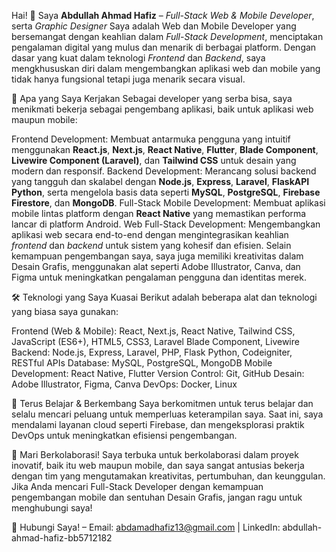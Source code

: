 Hai! 👋 Saya **Abdullah Ahmad Hafiz** – *Full-Stack Web & Mobile Developer*, serta *Graphic Designer*
Saya adalah Web dan Mobile Developer yang bersemangat dengan keahlian dalam *Full-Stack Development*, menciptakan pengalaman digital yang mulus dan menarik di berbagai platform. Dengan dasar yang kuat dalam teknologi *Frontend* dan *Backend*, saya mengkhususkan diri dalam mengembangkan aplikasi web dan mobile yang tidak hanya fungsional tetapi juga menarik secara visual.

🚀 Apa yang Saya Kerjakan
Sebagai developer yang serba bisa, saya menikmati bekerja sebagai pengembang aplikasi, baik untuk aplikasi web maupun mobile:

Frontend Development: Membuat antarmuka pengguna yang intuitif menggunakan **React.js**, **Next.js**, **React Native**, **Flutter**, **Blade Component**, **Livewire Component (Laravel)**, dan **Tailwind CSS** untuk desain yang modern dan responsif.
Backend Development: Merancang solusi backend yang tangguh dan skalabel dengan **Node.js**, **Express**, **Laravel**, **FlaskAPI Python**, serta mengelola basis data seperti **MySQL**, **PostgreSQL**, **Firebase Firestore**, dan **MongoDB**.
Full-Stack Mobile Development: Membuat aplikasi mobile lintas platform dengan **React Native** yang memastikan performa lancar di platform Android.
Web Full-Stack Development: Mengembangkan aplikasi web secara end-to-end dengan mengintegrasikan keahlian *frontend* dan *backend* untuk sistem yang kohesif dan efisien.
Selain kemampuan pengembangan saya, saya juga memiliki kreativitas dalam Desain Grafis, menggunakan alat seperti Adobe Illustrator, Canva, dan Figma untuk meningkatkan pengalaman pengguna dan identitas merek.

🛠️ Teknologi yang Saya Kuasai
Berikut adalah beberapa alat dan teknologi yang biasa saya gunakan:

Frontend (Web & Mobile): React, Next.js, React Native, Tailwind CSS, JavaScript (ES6+), HTML5, CSS3, Laravel Blade Component, Livewire
Backend: Node.js, Express, Laravel, PHP, Flask Python, Codeigniter, RESTful APIs
Database: MySQL, PostgreSQL, MongoDB
Mobile Development: React Native, Flutter
Version Control: Git, GitHub
Desain: Adobe Illustrator, Figma, Canva
DevOps: Docker, Linux

🌱 Terus Belajar & Berkembang
Saya berkomitmen untuk terus belajar dan selalu mencari peluang untuk memperluas keterampilan saya. Saat ini, saya mendalami layanan cloud seperti Firebase, dan mengeksplorasi praktik DevOps untuk meningkatkan efisiensi pengembangan.

👥 Mari Berkolaborasi!
Saya terbuka untuk berkolaborasi dalam proyek inovatif, baik itu web maupun mobile, dan saya sangat antusias bekerja dengan tim yang mengutamakan kreativitas, pertumbuhan, dan keunggulan. Jika Anda mencari Full-Stack Developer dengan kemampuan pengembangan mobile dan sentuhan Desain Grafis, jangan ragu untuk menghubungi saya!

📧 Hubungi Saya! – Email: abdamadhafiz13@gmail.com | LinkedIn: abdullah-ahmad-hafiz-bb5712182
